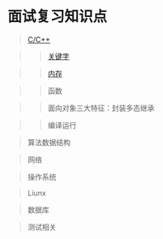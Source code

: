# 面试复习知识点
> [C/C++](https://github.com/care101/Interview/blob/master/C%2B%2B)

>> [关键字](https://github.com/care101/Interview/blob/master/C++.md#static)

>> [内存](https://github.com/care101/Interview/blob/master/C++.md#%E5%86%85%E5%AD%98%E5%88%86%E9%85%8D%E6%96%B9%E5%BC%8F)

>> 函数

>> 面向对象三大特征：封装多态继承

>> 编译运行

> 算法数据结构

> 网络

> 操作系统

> Liunx

> 数据库

> 测试相关
